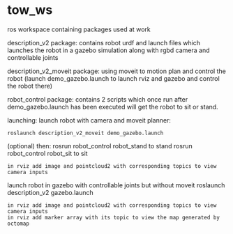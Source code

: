 # tow_ws
ros workspace containing packages used at work

description_v2 package: contains robot urdf and launch files which launches the robot in a gazebo simulation along with rgbd camera and controllable joints

description_v2_moveit package: using moveit to motion plan and control the robot (launch demo_gazebo.launch to launch rviz and gazebo and control the robot there)

robot_control package: contains 2 scripts which once run after demo_gazebo.launch has been executed will get the robot to sit or stand.

launching:
  launch robot with camera and moveit planner:
  
    roslaunch description_v2_moveit demo_gazebo.launch
    
(optional) then:
    rosrun robot_control robot_stand
to stand
    rosrun robot_control robot_sit
to sit
  
    in rviz add image and pointcloud2 with corresponding topics to view camera inputs
    
  launch robot in gazebo with controllable joints but without moveit 
    roslaunch description_v2 gazebo.launch
    
    in rviz add image and pointcloud2 with corresponding topics to view camera inputs
    in rviz add marker array with its topic to view the map generated by octomap
